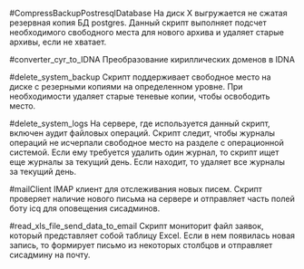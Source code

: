 #CompressBackupPostresqlDatabase
На диск X выгружается не сжатая резервная копия БД postgres. 
Данный скрипт выполняет подсчет необходимого свободного места для нового архива и удаляет старые архивы, если не хватает.

#converter_cyr_to_IDNA
Преобразование кириллических доменов в IDNA

#delete_system_backup
Скрипт поддерживает свободное место на диске с резерными копиями на определенном уровне.
При необходимости удаляет старые теневые копии, чтобы освободить место.

#delete_system_logs
На сервере, где используется данный скрипт, включен аудит файловых операций.
Скрипт следит, чтобы журналы операций не исчерпали свободное место на разделе с операционной системой.
Если ему требуется удалить один журнал, то скрипт ищет еще журналы за текущий день. Если находит, то удаляет все журналы за текущий день.

#mailClient
IMAP клиент для отслеживания новых писем.
Скрипт проверяет наличие нового письма на сервере и отправляет часть полей боту icq для оповещения сисадминов.

#read_xls_file_send_data_to_email
Скрипт мониторит файл заявок, который представляет собой таблицу Excel. Если в нем появилась новая запись, то формирует письмо из некоторых столбцов и отправляет сисадмину на почту.